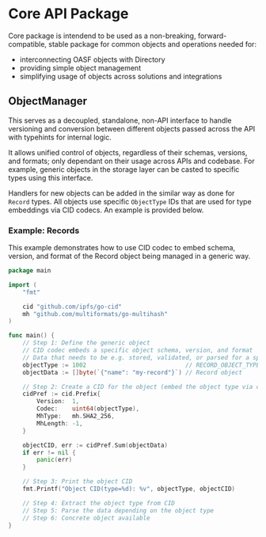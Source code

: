 # Core API Package

Core package is intendend to be used as a non-breaking, forward-compatible, stable package for common objects and operations needed for:
- interconnecting OASF objects with Directory
- providing simple object management
- simplifying usage of objects across solutions and integrations

## ObjectManager

This serves as a decoupled, standalone, non-API interface to handle versioning and conversion between different objects passed across the API with typehints for internal logic.

It allows unified control of objects, regardless of their schemas, versions, and formats; only dependant on their usage across APIs and codebase.
For example, generic objects in the storage layer can be casted to specific types using this interface.

Handlers for new objects can be added in the similar way as done for `Record` types.
All objects use specific `ObjectType` IDs that are used for type embeddings via CID codecs.
An example is provided below.

### Example: Records

This example demonstrates how to use CID codec to embed schema, version, and format of the Record object being managed in a generic way.

```go
package main

import (
	"fmt"

	cid "github.com/ipfs/go-cid"
	mh "github.com/multiformats/go-multihash"
)

func main() {
	// Step 1: Define the generic object
	// CID codec embeds a specific object schema, version, and format
	// Data that needs to be e.g. stored, validated, or parsed for a specific object
	objectType := 1002                            // RECORD_OBJECT_TYPE_OASF_V1ALPHA2_JSON
	objectData := []byte(`{"name": "my-record"}`) // Record object

	// Step 2: Create a CID for the object (embed the object type via codec)
	cidPref := cid.Prefix{
		Version:  1,
		Codec:    uint64(objectType),
		MhType:   mh.SHA2_256,
		MhLength: -1,
	}

	objectCID, err := cidPref.Sum(objectData)
	if err != nil {
		panic(err)
	}

	// Step 3: Print the object CID
	fmt.Printf("Object CID(type=%d): %v", objectType, objectCID)

	// Step 4: Extract the object type from CID
	// Step 5: Parse the data depending on the object type
	// Step 6: Concrete object available
}
```
